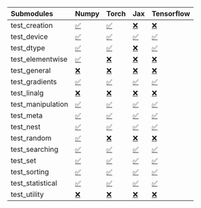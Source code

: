 | Submodules        | Numpy                                                                                                                           | Torch                                                                                                                           | Jax                                                                                                                             | Tensorflow                                                                                                                      |
|:------------------|:--------------------------------------------------------------------------------------------------------------------------------|:--------------------------------------------------------------------------------------------------------------------------------|:--------------------------------------------------------------------------------------------------------------------------------|:--------------------------------------------------------------------------------------------------------------------------------|
| test_creation     | <a href="https://github.com/unifyai/ivy/runs/8163466927?check_suite_focus=true" rel="noopener noreferrer" target="_blank">✅</a> | <a href="https://github.com/unifyai/ivy/runs/8163468464?check_suite_focus=true" rel="noopener noreferrer" target="_blank">✅</a> | <a href="https://github.com/unifyai/ivy/runs/8163469792?check_suite_focus=true" rel="noopener noreferrer" target="_blank">❌</a> | <a href="https://github.com/unifyai/ivy/runs/8163471104?check_suite_focus=true" rel="noopener noreferrer" target="_blank">❌</a> |
| test_device       | <a href="https://github.com/unifyai/ivy/runs/8163467048?check_suite_focus=true" rel="noopener noreferrer" target="_blank">✅</a> | <a href="https://github.com/unifyai/ivy/runs/8163468565?check_suite_focus=true" rel="noopener noreferrer" target="_blank">✅</a> | <a href="https://github.com/unifyai/ivy/runs/8163469856?check_suite_focus=true" rel="noopener noreferrer" target="_blank">✅</a> | <a href="https://github.com/unifyai/ivy/runs/8163471217?check_suite_focus=true" rel="noopener noreferrer" target="_blank">✅</a> |
| test_dtype        | <a href="https://github.com/unifyai/ivy/runs/8163467194?check_suite_focus=true" rel="noopener noreferrer" target="_blank">✅</a> | <a href="https://github.com/unifyai/ivy/runs/8163468640?check_suite_focus=true" rel="noopener noreferrer" target="_blank">✅</a> | <a href="https://github.com/unifyai/ivy/runs/8163469926?check_suite_focus=true" rel="noopener noreferrer" target="_blank">❌</a> | <a href="https://github.com/unifyai/ivy/runs/8163471324?check_suite_focus=true" rel="noopener noreferrer" target="_blank">✅</a> |
| test_elementwise  | <a href="https://github.com/unifyai/ivy/runs/8163467298?check_suite_focus=true" rel="noopener noreferrer" target="_blank">✅</a> | <a href="https://github.com/unifyai/ivy/runs/8163468747?check_suite_focus=true" rel="noopener noreferrer" target="_blank">❌</a> | <a href="https://github.com/unifyai/ivy/runs/8163470001?check_suite_focus=true" rel="noopener noreferrer" target="_blank">❌</a> | <a href="https://github.com/unifyai/ivy/runs/8163471406?check_suite_focus=true" rel="noopener noreferrer" target="_blank">❌</a> |
| test_general      | <a href="https://github.com/unifyai/ivy/runs/8163467408?check_suite_focus=true" rel="noopener noreferrer" target="_blank">❌</a> | <a href="https://github.com/unifyai/ivy/runs/8163468834?check_suite_focus=true" rel="noopener noreferrer" target="_blank">❌</a> | <a href="https://github.com/unifyai/ivy/runs/8163470078?check_suite_focus=true" rel="noopener noreferrer" target="_blank">❌</a> | <a href="https://github.com/unifyai/ivy/runs/8163471536?check_suite_focus=true" rel="noopener noreferrer" target="_blank">❌</a> |
| test_gradients    | <a href="https://github.com/unifyai/ivy/runs/8163467513?check_suite_focus=true" rel="noopener noreferrer" target="_blank">✅</a> | <a href="https://github.com/unifyai/ivy/runs/8163468910?check_suite_focus=true" rel="noopener noreferrer" target="_blank">✅</a> | <a href="https://github.com/unifyai/ivy/runs/8163470155?check_suite_focus=true" rel="noopener noreferrer" target="_blank">✅</a> | <a href="https://github.com/unifyai/ivy/runs/8163471745?check_suite_focus=true" rel="noopener noreferrer" target="_blank">✅</a> |
| test_linalg       | <a href="https://github.com/unifyai/ivy/runs/8163467623?check_suite_focus=true" rel="noopener noreferrer" target="_blank">❌</a> | <a href="https://github.com/unifyai/ivy/runs/8163468990?check_suite_focus=true" rel="noopener noreferrer" target="_blank">❌</a> | <a href="https://github.com/unifyai/ivy/runs/8163470230?check_suite_focus=true" rel="noopener noreferrer" target="_blank">❌</a> | <a href="https://github.com/unifyai/ivy/runs/8163471863?check_suite_focus=true" rel="noopener noreferrer" target="_blank">❌</a> |
| test_manipulation | <a href="https://github.com/unifyai/ivy/runs/8163467712?check_suite_focus=true" rel="noopener noreferrer" target="_blank">✅</a> | <a href="https://github.com/unifyai/ivy/runs/8163469063?check_suite_focus=true" rel="noopener noreferrer" target="_blank">✅</a> | <a href="https://github.com/unifyai/ivy/runs/8163470330?check_suite_focus=true" rel="noopener noreferrer" target="_blank">✅</a> | <a href="https://github.com/unifyai/ivy/runs/8163471991?check_suite_focus=true" rel="noopener noreferrer" target="_blank">✅</a> |
| test_meta         | <a href="https://github.com/unifyai/ivy/runs/8163467784?check_suite_focus=true" rel="noopener noreferrer" target="_blank">✅</a> | <a href="https://github.com/unifyai/ivy/runs/8163469140?check_suite_focus=true" rel="noopener noreferrer" target="_blank">✅</a> | <a href="https://github.com/unifyai/ivy/runs/8163470413?check_suite_focus=true" rel="noopener noreferrer" target="_blank">✅</a> | <a href="https://github.com/unifyai/ivy/runs/8163472079?check_suite_focus=true" rel="noopener noreferrer" target="_blank">✅</a> |
| test_nest         | <a href="https://github.com/unifyai/ivy/runs/8163467877?check_suite_focus=true" rel="noopener noreferrer" target="_blank">✅</a> | <a href="https://github.com/unifyai/ivy/runs/8163469210?check_suite_focus=true" rel="noopener noreferrer" target="_blank">✅</a> | <a href="https://github.com/unifyai/ivy/runs/8163470478?check_suite_focus=true" rel="noopener noreferrer" target="_blank">✅</a> | <a href="https://github.com/unifyai/ivy/runs/8163472173?check_suite_focus=true" rel="noopener noreferrer" target="_blank">✅</a> |
| test_random       | <a href="https://github.com/unifyai/ivy/runs/8163467974?check_suite_focus=true" rel="noopener noreferrer" target="_blank">✅</a> | <a href="https://github.com/unifyai/ivy/runs/8163469295?check_suite_focus=true" rel="noopener noreferrer" target="_blank">❌</a> | <a href="https://github.com/unifyai/ivy/runs/8163470574?check_suite_focus=true" rel="noopener noreferrer" target="_blank">❌</a> | <a href="https://github.com/unifyai/ivy/runs/8163472258?check_suite_focus=true" rel="noopener noreferrer" target="_blank">❌</a> |
| test_searching    | <a href="https://github.com/unifyai/ivy/runs/8163468068?check_suite_focus=true" rel="noopener noreferrer" target="_blank">✅</a> | <a href="https://github.com/unifyai/ivy/runs/8163469373?check_suite_focus=true" rel="noopener noreferrer" target="_blank">✅</a> | <a href="https://github.com/unifyai/ivy/runs/8163470668?check_suite_focus=true" rel="noopener noreferrer" target="_blank">✅</a> | <a href="https://github.com/unifyai/ivy/runs/8163472329?check_suite_focus=true" rel="noopener noreferrer" target="_blank">✅</a> |
| test_set          | <a href="https://github.com/unifyai/ivy/runs/8163468146?check_suite_focus=true" rel="noopener noreferrer" target="_blank">✅</a> | <a href="https://github.com/unifyai/ivy/runs/8163469444?check_suite_focus=true" rel="noopener noreferrer" target="_blank">✅</a> | <a href="https://github.com/unifyai/ivy/runs/8163470765?check_suite_focus=true" rel="noopener noreferrer" target="_blank">✅</a> | <a href="https://github.com/unifyai/ivy/runs/8163472403?check_suite_focus=true" rel="noopener noreferrer" target="_blank">✅</a> |
| test_sorting      | <a href="https://github.com/unifyai/ivy/runs/8163468224?check_suite_focus=true" rel="noopener noreferrer" target="_blank">✅</a> | <a href="https://github.com/unifyai/ivy/runs/8163469549?check_suite_focus=true" rel="noopener noreferrer" target="_blank">✅</a> | <a href="https://github.com/unifyai/ivy/runs/8163470857?check_suite_focus=true" rel="noopener noreferrer" target="_blank">✅</a> | <a href="https://github.com/unifyai/ivy/runs/8163472485?check_suite_focus=true" rel="noopener noreferrer" target="_blank">✅</a> |
| test_statistical  | <a href="https://github.com/unifyai/ivy/runs/8163468313?check_suite_focus=true" rel="noopener noreferrer" target="_blank">✅</a> | <a href="https://github.com/unifyai/ivy/runs/8163469618?check_suite_focus=true" rel="noopener noreferrer" target="_blank">✅</a> | <a href="https://github.com/unifyai/ivy/runs/8163470936?check_suite_focus=true" rel="noopener noreferrer" target="_blank">✅</a> | <a href="https://github.com/unifyai/ivy/runs/8163472563?check_suite_focus=true" rel="noopener noreferrer" target="_blank">✅</a> |
| test_utility      | <a href="https://github.com/unifyai/ivy/runs/8163468391?check_suite_focus=true" rel="noopener noreferrer" target="_blank">❌</a> | <a href="https://github.com/unifyai/ivy/runs/8163469707?check_suite_focus=true" rel="noopener noreferrer" target="_blank">❌</a> | <a href="https://github.com/unifyai/ivy/runs/8163471021?check_suite_focus=true" rel="noopener noreferrer" target="_blank">❌</a> | <a href="https://github.com/unifyai/ivy/runs/8163472666?check_suite_focus=true" rel="noopener noreferrer" target="_blank">❌</a> |